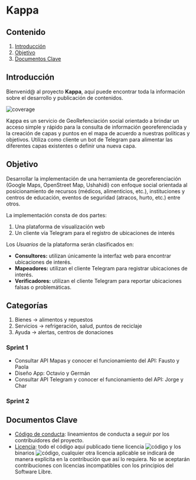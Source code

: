 # Kappa

## Contenido

1. [Introducción](#Introducción)
2. [Objetivo](#Objetivo)
3. [Documentos Clave](#Documentos_Clave)

## Introducción <a name = "Introducción"></a>

Bienvenid@ al proyecto **Kappa**, aquí puede encontrar toda la información sobre el desarrollo y publicación de contenidos.

![coverage](https://img.shields.io/badge/estado-0%25-blue?style=for-the-badge)

Kappa es un servicio de GeoRefenciación social orientado a brindar un acceso simple y rápido para la consulta de información georeferenciada y la creación de capas y puntos en el mapa de acuerdo a nuestras políticas y objetivos. Utiliza como cliente un bot de Telegram para alimentar las diferentes capas existentes o definir una nueva capa.

## Objetivo <a name = "Objetivo"></a>

Desarrollar la implementación de una herramienta de georeferenciación (Google Maps, OpenStreet Map, Ushahidi) con enfoque social orientada al posicionamiento de recursos (médicos, alimenticios, etc.), instituciones y centros de educación, eventos de seguridad (atracos, hurto, etc.) entre otros.

La implementación consta de dos partes:
1. Una plataforma de visualización web
2. Un cliente vía Telegram para el registro de ubicaciones de interés

Los *Usuarios* de la plataforma serán clasificados en:
* **Consultores:** utilizan únicamente la interfaz web para encontrar ubicaciones de interés.
* **Mapeadores:** utilizan el cliente Telegram para registrar ubicaciones de interés.
* **Verificadores:** utilizan el cliente Telegram para reportar ubicaciones falsas o problemáticas.

## Categorías
1. Bienes -> alimentos y repuestos
2. Servicios -> refrigeración, salud, puntos de reciclaje
3. Ayuda -> alertas, centros de donaciones

### Sprint 1 
- Consultar API Mapas y conocer el funcionamiento del API: Fausto y Paola
- Diseño App: Octavio y Germán
- Consultar API Telegram y conocer el funcionamiento del API: Jorge y Char

### Sprint 2


## Documentos Clave <a name = "Documentos_Clave"></a>
- [Código de conducta][1]: lineamientos de conducta a seguir por los contribuidores del proyecto.
- [Licencia][2]: todo el código aquí publicado tiene licencia ![código](https://img.shields.io/badge/code-Affero%20GPL%20v3-lima?style=flat-square) y los binarios ![código](https://img.shields.io/badge/code-MIT-lima?style=flat-square), cualquier otra licencia aplicable se indicará de manera explícita en la contribución que así lo requiera. No se aceptarán contribuciones con licencias incompatibles con los principios del Software Libre.

[1]: https://github.com/KappaSoftware/Kappa/blob/main/CODE_OF_CONDUCT.md
[2]: https://github.com/piratax007/LaTeXamples/blob/master/License.md
